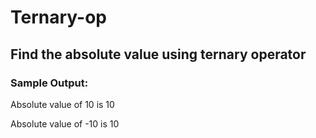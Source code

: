 # Ternary-op
## Find the absolute value using ternary operator
### Sample Output:
Absolute value of 10 is 10

Absolute value of -10 is 10

